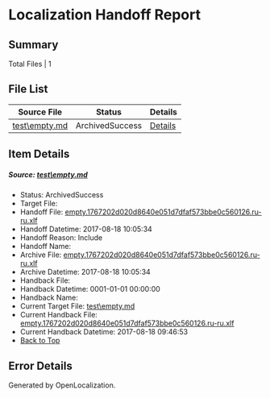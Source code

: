 # <a name='report-top'></a> Localization Handoff Report

## Summary
 Total Files | 1

## File List
 Source File | Status | Details 
 ----------- | ------ | ------- 
 [test\empty.md](https://github.com/OpenLocalizationOrg/PowerShell-Docs/blob/1cc7082ffc28d8c0370b5cdc0eb435eb557a30d7/test/empty.md) | ArchivedSuccess | [Details](#69cc42589c74f7a2100c1ba6e33dd1b2157c741e62)

## Item Details
##### <a name='69cc42589c74f7a2100c1ba6e33dd1b2157c741e62'></a> Source: [test\empty.md](https://github.com/OpenLocalizationOrg/PowerShell-Docs/blob/1cc7082ffc28d8c0370b5cdc0eb435eb557a30d7/test/empty.md)
* Status: ArchivedSuccess
* Target File: 
* Handoff File: [empty.1767202d020d8640e051d7dfaf573bbe0c560126.ru-ru.xlf](https://github.com/OpenLocalizationOrg/PowerShell-Docs.handoff/blob/74cb74283be1addb6c827af41eafc55e7c811bad/ol-handoff/OpenLocalizationOrg/PowerShell-Docs.ru-ru/live/empty.1767202d020d8640e051d7dfaf573bbe0c560126.ru-ru.xlf)
* Handoff Datetime: 2017-08-18 10:05:34
* Handoff Reason: Include
* Handoff Name: 
* Archive File: [empty.1767202d020d8640e051d7dfaf573bbe0c560126.ru-ru.xlf](https://github.com/OpenLocalizationOrg/PowerShell-Docs.handoff/blob/d1a339473cf787be9cdfbeebcaff083218da5d86/ol-archive/OpenLocalizationOrg/PowerShell-Docs.ru-ru/live/empty.1767202d020d8640e051d7dfaf573bbe0c560126.ru-ru.xlf)
* Archive Datetime: 2017-08-18 10:05:34
* Handback File: 
* Handback Datetime: 0001-01-01 00:00:00
* Handback Name: 
* Current Target File: [test\empty.md](https://github.com/OpenLocalizationOrg/PowerShell-Docs.ru-ru/blob/8a8394d9291da0075340ccd096f2b2250e1391d1/test/empty.md)
* Current Handback File: [empty.1767202d020d8640e051d7dfaf573bbe0c560126.ru-ru.xlf](https://github.com/OpenLocalizationOrg/PowerShell-Docs.handback/blob/465295d69d009fb851fb92de74dff6b147d1d2d5/ol-handback/OpenLocalizationOrg/PowerShell-Docs.ru-ru/live/empty.1767202d020d8640e051d7dfaf573bbe0c560126.ru-ru.xlf)
* Current Handback Datetime: 2017-08-18 09:46:53
* [Back to Top](#report-top)


## Error Details

Generated by OpenLocalization.
